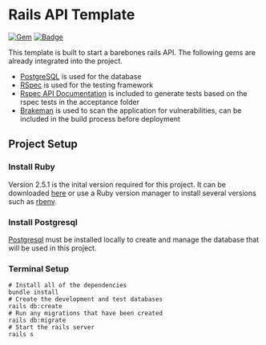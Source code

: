 # Rails API Template

[![Gem](https://img.shields.io/gem/v/rails?label=rails)](https://rubygems.org/gems/rails)
[![Badge](https://img.shields.io/badge/ruby-v2.5.1-blue)](https://www.ruby-lang.org/en/news/2018/03/28/ruby-2-5-1-released/)

This template is built to start a barebones rails API.
The following gems are already integrated into the project.
* [PostgreSQL](https://www.postgresql.org/) is used for the database
* [RSpec](https://github.com/rspec/rspec-rails) is used for the testing framework
* [Rspec API Documentation](https://github.com/zipmark/rspec_api_documentation) is included to generate tests based on the rspec tests in the acceptance folder
* [Brakeman](https://github.com/presidentbeef/brakeman) is used to scan the application for vulnerabilities, can be included in the build process before deployment

## Project Setup
### Install Ruby
Version 2.5.1 is the inital version required for this project. It can be downloaded [here](https://www.ruby-lang.org/en/news/2018/03/28/ruby-2-5-1-released) or use a Ruby version manager to install several versions such as [rbenv](https://github.com/rbenv/rbenv).
### Install Postgresql
[Postgresql](https://www.postgresql.org/download/) must be installed locally to create and manage the database that will be used in this project.
### Terminal Setup
```
# Install all of the dependencies
bundle install
# Create the development and test databases
rails db:create
# Run any migrations that have been created
rails db:migrate
# Start the rails server
rails s
```
